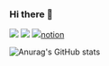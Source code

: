 ### Hi there 👋

<a href="https://ohhansoo.tistory.com/" target="_blank"><img src="https://img.shields.io/badge/Thumbtack-009FD9?style=flat-square&logo=Thumbtack&logoColor=009FD9"/></a>
<a href="https://blog.naver.com/zhdnrk124" target="_blank"><img src="https://img.shields.io/badge/Naver-03C75A?style=flat-square&logo=Naver&logoColor=03C75A"/></a>
<a href="https://tidy-ship-234.notion.site/Hansoo-Oh-32e36f118afe43e7b2634f1c59865c37" target="_blank"><img src="https://img.shields.io/badge/Notion-000000?style=flat-square&logo=Notion&logoColor=000000"/>notion</a>

![Anurag's GitHub stats](https://github-readme-stats.vercel.app/api?username=Ohhansoo&show_icons=true&theme=radical)

<!--
**Ohhansoo/Ohhansoo** is a ✨ _special_ ✨ repository because its `README.md` (this file) appears on your GitHub profile.

Here are some ideas to get you started:

- 🔭 I’m currently working on ...
- 🌱 I’m currently learning ...
- 👯 I’m looking to collaborate on ...
- 🤔 I’m looking for help with ...
- 💬 Ask me about ...
- 📫 How to reach me: ...
- 😄 Pronouns: ...
- ⚡ Fun fact: ...
-->
